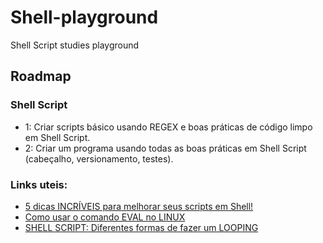 # Shell-playground
Shell Script studies playground

## Roadmap

### Shell Script

- 1: Criar scripts básico usando REGEX e boas práticas de código limpo em Shell Script.
- 2: Criar um programa usando todas as boas práticas em Shell Script (cabeçalho, versionamento, testes).

### Links uteis:
- [5 dicas INCRÍVEIS para melhorar seus scripts em Shell!](https://mateusmuller.me/2019/05/22/5-dicas-incriveis-para-melhorar-seus-scripts-em-shell/)
- [Como usar o comando EVAL no LINUX](https://mateusmuller.me/2019/07/24/como-usar-o-comando-eval-no-linux/)
- [SHELL SCRIPT: Diferentes formas de fazer um LOOPING](https://mateusmuller.me/2019/07/31/shell-script-diferentes-formas-de-fazer-um-looping/)
